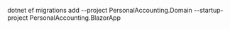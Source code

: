 dotnet ef migrations add <MigrationName> --project PersonalAccounting.Domain --startup-project PersonalAccounting.BlazorApp 
